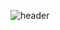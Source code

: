 ![header](https://media.discordapp.net/attachments/1070610732380598292/1163757245037813810/github-header-image_6.png?ex=6540bc64&is=652e4764&hm=f153c5749eb74295f8bcde4f0122d7842ddf57e7283cf8d7b0124d62e40502ec&=&width=1918&height=959)
